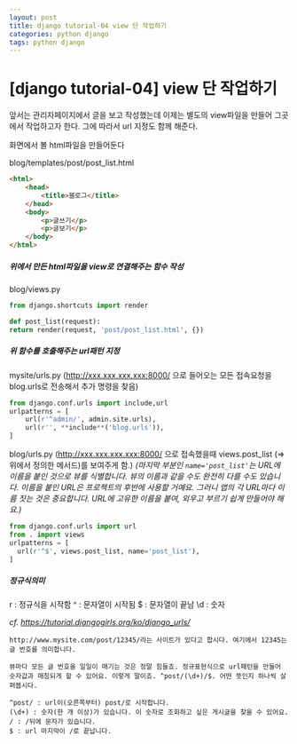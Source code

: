```yaml
---
layout: post
title: django tutorial-04 view 단 작업하기
categories: python django
tags: python django
---
```


# [django tutorial-04] view 단 작업하기


앞서는 관리자페이지에서 글을 보고 작성했는데 이제는 별도의 view파일을 만들어 그곳에서 작업하고자 한다. 그에 따라서 url 지정도 함께 해준다.

화면에서 볼 html파일을 만들어둔다

blog/templates/post/post_list.html

```html
<html>
    <head>
        <title>블로그</title>
    </head>
    <body>
        <p>글쓰기</p>
		<p>글보기</p>
    </body>
</html>

```



##### 위에서 만든 html파일을 view로 연결해주는 함수 작성

blog/views.py

```python
from django.shortcuts import render

def post_list(request):
return render(request, 'post/post_list.html', {})
```





##### 위 함수를 호출해주는 url패턴 지정

mysite/urls.py
(http://xxx.xxx.xxx.xxx:8000/ 으로 들어오는 모든 접속요청을 blog.urls로 전송해서 추가 명령을 찾음)

```python
from django.conf.urls import include,url
urlpatterns = [
    url(r'^admin/', admin.site.urls),
    url(r'', **include**('blog.urls')),
]
```



blog/urls.py
(http://xxx.xxx.xxx.xxx:8000/ 으로 접속했을때 views.post_list (=>위에서 정의한 메서드)를 보여주게 함.)
*(마지막 부분인 `name='post_list'`는 URL에 이름을 붙인 것으로 뷰를 식별합니다. 뷰의 이름과 같을 수도 완전히 다를 수도 있습니다. 이름을 붙인 URL은 프로젝트의 후반에 사용할 거예요. 그러니 앱의 각 URL마다 이름 짓는 것은 중요합니다. URL에 고유한 이름을 붙여, 외우고 부르기 쉽게 만들어야 해요.)*

```python
from django.conf.urls import url
from . import views
urlpatterns = [
  url(r'^$', views.post_list, name='post_list'),
]
```





##### 정규식의미

r : 정규식을 시작함
^ : 문자열이 시작됨
$ : 문자열이 끝남
\d : 숫자

*cf. https://tutorial.djangogirls.org/ko/django_urls/*

```
http://www.mysite.com/post/12345/라는 사이트가 있다고 합시다. 여기에서 12345는 글 번호를 의미합니다.

뷰마다 모든 글 번호을 일일이 매기는 것은 정말 힘들죠. 정규표현식으로 url패턴을 만들어 숫자값과 매칭되게 할 수 있어요. 이렇게 말이죠. ^post/(\d+)/$. 어떤 뜻인지 하나씩 살펴봅시다.

^post/ : url이(오른쪽부터) post/로 시작합니다.
(\d+) : 숫자(한 개 이상)가 있습니다. 이 숫자로 조회하고 싶은 게시글을 찾을 수 있어요.
/ : /뒤에 문자가 있습니다.
$ : url 마지막이 /로 끝납니다.
```

